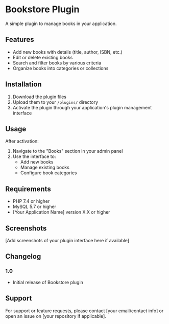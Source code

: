 # Bookstore Plugin

A simple plugin to manage books in your application.

## Features

- Add new books with details (title, author, ISBN, etc.)
- Edit or delete existing books
- Search and filter books by various criteria
- Organize books into categories or collections

## Installation

1. Download the plugin files
2. Upload them to your `/plugins/` directory
3. Activate the plugin through your application's plugin management interface

## Usage

After activation:
1. Navigate to the "Books" section in your admin panel
2. Use the interface to:
   - Add new books
   - Manage existing books
   - Configure book categories

## Requirements

- PHP 7.4 or higher
- MySQL 5.7 or higher
- [Your Application Name] version X.X or higher

## Screenshots

[Add screenshots of your plugin interface here if available]

## Changelog

### 1.0
- Initial release of Bookstore plugin

## Support

For support or feature requests, please contact [your email/contact info] or open an issue on [your repository if applicable].
